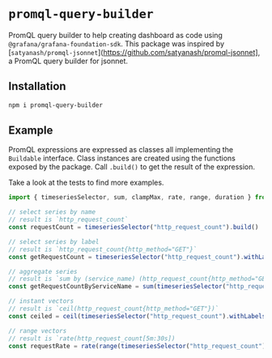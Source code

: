 # `promql-query-builder`

PromQL query builder to help creating dashboard as code using `@grafana/grafana-foundation-sdk`.
This package was inspired by [`satyanash/promql-jsonnet`](https://github.com/satyanash/promql-jsonnet], a PromQL
query builder for jsonnet.

## Installation

```bash
npm i promql-query-builder
```

## Example

PromQL expressions are expressed as classes all implementing the `Buildable` interface.
Class instances are created using the functions exposed by the package.
Call `.build()` to get the result of the expression.

Take a look at the tests to find more examples.

```typescript
import { timeseriesSelector, sum, clampMax, rate, range, duration } from "promql-query-builder"

// select series by name
// result is `http_request_count`
const requestCount = timeseriesSelector("http_request_count").build()

// select series by label
// result is `http_request_count{http_method="GET"}`
const getRequestCount = timeseriesSelector("http_request_count").withLabels({ http_method: "GET" }).build()

// aggregate series
// result is `sum by (service_name) (http_request_count{http_method="GET"})`
const getRequestCountByServiceName = sum(timeseriesSelector("http_request_count").withLabels({ http_method: "GET" })).by([ "service_name" ]).build()

// instant vectors 
// result is `ceil(http_request_count{http_method="GET"})`
const ceiled = ceil(timeseriesSelector("http_request_count").withLabels({ http_method: "GET" })).build()

// range vectors
// result is `rate(http_request_count[5m:30s])
const requestRate = rate(range(timeseriesSelector("http_request_count")), [ duration.minutes(5), duration.seconds(30) ]).build()
```